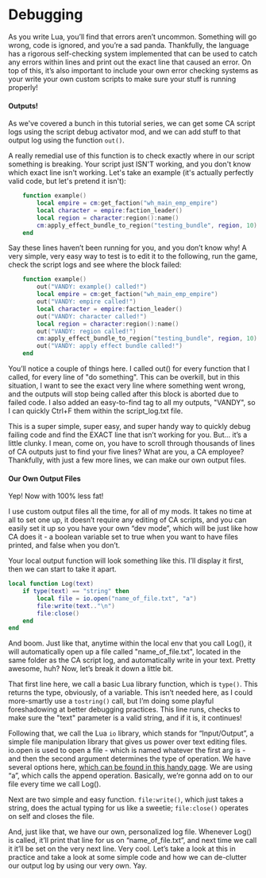 # Debugging

As you write Lua, you’ll find that errors aren’t uncommon. Something will go wrong, code is ignored, and you’re a sad panda. Thankfully, the language has a rigorous self-checking system implemented that can be used to catch any errors within lines and print out the exact line that caused an error. On top of this, it’s also important to include your own error checking systems as your write your own custom scripts to make sure your stuff is running properly!

#### Outputs!

As we've covered a bunch in this tutorial series, we can get some CA script logs using the script debug activator mod, and we can add stuff to that output log using the function `out()`.

A really remedial use of this function is to check exactly where in our script something is breaking. Your script just ISN'T working, and you don't know which exact line isn't working. Let's take an example (it's actually perfectly valid code, but let's pretend it isn't):

```lua
    function example()
        local empire = cm:get_faction("wh_main_emp_empire")
        local character = empire:faction_leader()
        local region = character:region():name()
        cm:apply_effect_bundle_to_region("testing_bundle", region, 10)
    end 
```

Say these lines haven’t been running for you, and you don’t know why! A very simple, very easy way to test is to edit it to the following, run the game, check the script logs and see where the block failed:

```lua
    function example()
        out("VANDY: example() called!")
        local empire = cm:get_faction("wh_main_emp_empire")
        out("VANDY: empire called!")
        local character = empire:faction_leader()
        out("VANDY: character called!")
        local region = character:region():name()
        out("VANDY: region called!")
        cm:apply_effect_bundle_to_region("testing_bundle", region, 10)
        out("VANDY: apply effect bundle called!")
    end 
```

You’ll notice a couple of things here. I called out() for every function that I called, for every line of "do something". This can be overkill, but in this situation, I want to see the exact very line where something went wrong, and the outputs will stop being called after this block is aborted due to failed code. I also added an easy-to-find tag to all my outputs, "VANDY", so I can quickly Ctrl+F them within the script_log.txt file.

This is a super simple, super easy, and super handy way to quickly debug failing code and find the EXACT line that isn’t working for you. But… it’s a little clunky. I mean, come on, you have to scroll through thousands of lines of CA outputs just to find your five lines? What are you, a CA employee? Thankfully, with just a few more lines, we can make our own output files.

#### Our Own Output Files

Yep! Now with 100% less fat!

I use custom output files all the time, for all of my mods. It takes no time at all to set one up, it doesn’t require any editing of CA scripts, and you can easily set it up so you have your own “dev mode”, which will be just like how CA does it - a boolean variable set to true when you want to have files printed, and false when you don’t.

Your local output function will look something like this. I’ll display it first, then we can start to take it apart.

```lua
local function Log(text)
	if type(text) == "string" then
		local file = io.open("name_of_file.txt", "a")
		file:write(text.."\n")
		file:close()
	end
end
```

And boom. Just like that, anytime within the local env that you call Log(), it will automatically open up a file called "name_of_file.txt", located in the same folder as the CA script log, and automatically write in your text. Pretty awesome, huh? Now, let’s break it down a little bit.

That first line here, we call a basic Lua library function, which is `type()`. This returns the type, obviously, of a variable. This isn’t needed here, as I could more-smartly use a `tostring()` call, but I’m doing some playful foreshadowing at better debugging practices. This line runs, checks to make sure the "text" parameter is a valid string, and if it is, it continues!

Following that, we call the Lua `io` library, which stands for “Input/Output”, a simple file manipulation library that gives us power over text editing files. io.open is used to open a file - which is named whatever the first arg is - and then the second argument determines the type of operation. We have several options here, [which can be found in this handy page][handy_page]. We are using “a”, which calls the append operation. Basically, we’re gonna add on to our file every time we call Log().

Next are two simple and easy function. `file:write()`, which just takes a string, does the actual typing for us like a sweetie; `file:close()` operates on self and closes the file.

And, just like that, we have our own, personalized log file. Whenever Log() is called, it’ll print that line for us on “name_of_file.txt”, and next time we call it it’ll be set on the very next line. Very cool. Let’s take a look at this in practice and take a look at some simple code and how we can de-clutter our output log by using our very own. Yay.


[handy_page]: http://lua-users.org/wiki/IoLibraryTutorial